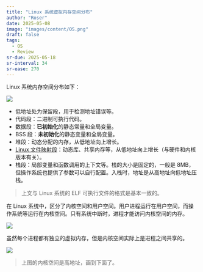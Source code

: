```yaml
---
title: "Linux 系统虚拟内存空间分布"
author: "Roser"
date: 2025-05-08
image: "images/content/OS.png"
draft: false
tags:
  - OS
  - Review
sr-due: 2025-05-18
sr-interval: 34
sr-ease: 270
---
```

Linux 系统内存空间分布如下：

![](images/Linux内存空间分布.webp)

- 低地址处为保留段，用于检测地址错误等。
- 代码段：二进制可执行代码。
- 数据段：**已初始化**的静态常量和全局变量。
- BSS 段：**未初始化**的静态变量和全局变量。
- 堆段：动态分配的内存，从低地址向上增长。
- [Linux 文件映射段](Linux%20文件映射段.md)：动态库、共享内存等，从低地址向上增长（与硬件和内核版本有关）。
- 栈段：局部变量和函数调用的上下文等。栈的大小是固定的，一般是 8MB，但操作系统也提供了参数可以自行配置。入栈时，地址是从高地址向低地址压栈。

> 上文与 Linux 系统的 ELF 可执行文件的格式是基本一致的。

在 Linux 系统中，区分了内核空间和用户空间。用户进程运行在用户空间，而操作系统等运行在内核空间。只有系统中断时，进程才能访问内核空间的内存。

![](images/Linux不同系统空间分布.webp)

虽然每个进程都有独立的虚拟内存，但是内核空间实际上是进程之间共享的。

![](images/Linux内核空间共享.webp)

> 上图的内核空间是高地址，画到下面了。